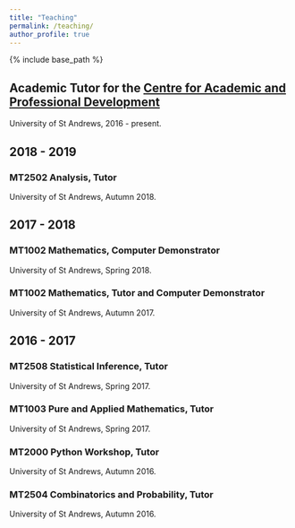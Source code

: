 ```yaml
---
title: "Teaching"
permalink: /teaching/
author_profile: true
---
```

{% include base_path %}

## Academic Tutor for the [Centre for Academic and Professional Development](https://www.st-andrews.ac.uk/capod/)
University of St Andrews, 2016 - present.

## 2018 - 2019
### MT2502 Analysis, Tutor
University of St Andrews, Autumn 2018.

## 2017 - 2018
### MT1002 Mathematics, Computer Demonstrator
University of St Andrews, Spring 2018.
### MT1002 Mathematics, Tutor and Computer Demonstrator
University of St Andrews, Autumn 2017.

## 2016 - 2017
### MT2508 Statistical Inference, Tutor
University of St Andrews, Spring 2017.
### MT1003 Pure and Applied Mathematics, Tutor
University of St Andrews, Spring 2017.
### MT2000 Python Workshop, Tutor
University of St Andrews, Autumn 2016.
### MT2504 Combinatorics and Probability, Tutor
University of St Andrews, Autumn 2016.
